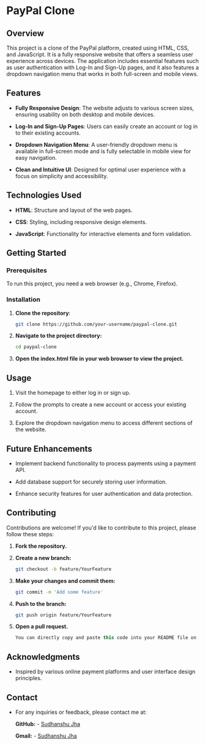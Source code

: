 # PayPal Clone

## Overview

This project is a clone of the PayPal platform, created using HTML, CSS, and JavaScript. It is a fully responsive website that offers a seamless user experience across devices. The application includes essential features such as user authentication with Log-In and Sign-Up pages, and it also features a dropdown navigation menu that works in both full-screen and mobile views.

## Features

- **Fully Responsive Design**: The website adjusts to various screen sizes, ensuring usability on both desktop and mobile devices.

- **Log-In and Sign-Up Pages**: Users can easily create an account or log in to their existing accounts.

- **Dropdown Navigation Menu**: A user-friendly dropdown menu is available in full-screen mode and is fully selectable in mobile view for easy navigation.

- **Clean and Intuitive UI**: Designed for optimal user experience with a focus on simplicity and accessibility.

## Technologies Used

- **HTML**: Structure and layout of the web pages.

- **CSS**: Styling, including responsive design elements.

- **JavaScript**: Functionality for interactive elements and form validation.

## Getting Started

### Prerequisites

To run this project, you need a web browser (e.g., Chrome, Firefox).

### Installation

1. **Clone the repository**:

   ```bash
   git clone https://github.com/your-username/paypal-clone.git
   ```
2. **Navigate to the project directory:**

   ```bash
   cd paypal-clone
   ```

3. **Open the index.html file in your web browser to view the project.**

## Usage

1. Visit the homepage to either log in or sign up.

2. Follow the prompts to create a new account or access your existing account.

3. Explore the dropdown navigation menu to access different sections of the website.

## Future Enhancements

- Implement backend functionality to process payments using a payment API.

- Add database support for securely storing user information.

- Enhance security features for user authentication and data protection.

## Contributing

Contributions are welcome! If you'd like to contribute to this project, please follow these steps:

1. **Fork the repository.**

2. **Create a new branch:**

   ```bash
   git checkout -b feature/YourFeature
   ```
3. **Make your changes and commit them:**

   ```bash
   git commit -m 'Add some feature'
   ```
   
4. **Push to the branch:**

   ```bash
   git push origin feature/YourFeature
   ```
  
5. **Open a pull request.**
   ```csharp
   You can directly copy and paste this code into your README file on GitHub.
   ```
## Acknowledgments

- Inspired by various online payment platforms and user interface design principles.

## Contact

- For any inquiries or feedback, please contact me at:

  **GitHub:** - [Sudhanshu Jha](https://github.com/sudhanshu-j/)

  **Gmail:** - [Sudhanshu Jha](sudhanshujha164@gmail.com)
